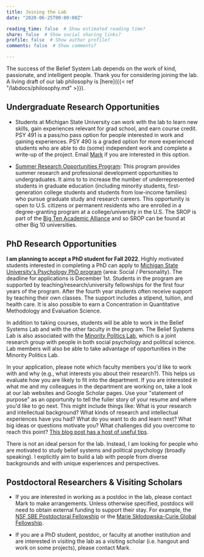 ```yaml
---
title: Joining the Lab
date: "2020-06-25T00:00:00Z"

reading_time: false  # Show estimated reading time?
share: false  # Show social sharing links?
profile: false  # Show author profile?
comments: false  # Show comments?

---
```

The success of the Belief System Lab depends on the work of kind, passionate, and intelligent people. Thank you for considering joining the lab. A living draft of our lab philosophy is [here]({{< ref "/labdocs/philosophy.md" >}}).

## Undergraduate Research Opportunities

- Students at Michigan State University can work with the lab to learn new skills, gain experiences relevant for grad school, and earn course credit. PSY 491 is a pass/no pass option for people interested in work and gaining experiences. PSY 490 is a graded option for more experienced students who are able to do (some) independent work and complete a write-up of the project. Email [Mark](mailto:brandt15@msu.edu) if you are interested in this option.

- [Summer Research Opportunities Program](https://grad.msu.edu/srop/): This program provides summer research and professional development opportunities to undergraduates. It aims to to increase the number of underrepresented students in graduate education (including minority students, first-generation college students and students from low-income families) who pursue graduate study and research careers. This opportunity is open to U.S. citizens or permanent residents who are enrolled in a degree-granting program at a college/university in the U.S. The SROP is part of the [Big Ten Academic Alliance](https://www.btaa.org/resources-for/students/srop/introduction) and so SROP can be found at other Big 10 universities.

## PhD Research Opportunities

**I am planning to accept a PhD student for Fall 2022**. Highly motivated students interested in completing a PhD can apply to [Michigan State University's Psychology PhD program](https://psychology.msu.edu/graduatestudents/prospectivegrad-students.html) (area: Social / Personality). The deadline for applications is December 1st. Students in the program are supported by teaching/research/university fellowships for the first four years of the program. After the fourth year students often receive support by teaching their own classes. The support includes a stipend, tuition, and health care. It is also possible to earn a Concentration in Quantitative Methodology and Evaluation Science.

In addition to taking courses, students will be able to work in the Belief Systems Lab and with the other faculty in the program. The Belief Systems Lab is also associated with the [Minority Politics Lab](https://polisci.msu.edu/research/minority-politics/index.html), which is a joint research group with people in both social psychology and political science. Lab members will also be able to take advantage of opportunities in the Minority Politics Lab.

In your application, please note which faculty members you'd like to work with and why (e.g., what interests you about their research?). This helps us evaluate how you are likely to fit into the department. If you are interested in what me and my colleagues in the department are working on, take a look at our lab websites and Google Scholar pages. Use your "statement of purpose" as an opportunity to tell the fuller story of your resume and where you'd like to go next. This might include things like: What is your research and intellectual background? What kinds of research and intellectual experiences have you had? What do you want to do and learn next? What big ideas or questions motivate you? What challenges did you overcome to reach this point? [This blog post has a host of useful tips](https://chrisblattman.com/2022/01/11/phd-applicants-writing-your-statement-of-purpose/). 

There is not an ideal person for the lab. Instead, I am looking for people who are motivated to study belief systems and political psychology (broadly speaking). I explicitly aim to build a lab with people from diverse backgrounds and with unique experiences and perspectives.

## Postdoctoral Researchers & Visiting Scholars

 - If you are interested in working as a postdoc in the lab, please contact Mark  to make arrangements. Unless otherwise specified, postdocs will need to obtain external funding to support their stay. For example, the [NSF SBE Postdoctoral Fellowship](https://www.nsf.gov/funding/pgm_summ.jsp?pims_id=504810) or the [Marie Skłodowska-Curie Global Fellowship](https://ec.europa.eu/research/mariecurieactions/actions/individual-fellowships_en).

 - If you are a PhD student, postdoc, or faculty at another institution and are interested in visiting the lab as a visiting scholar (i.e. hangout and work on some projects), please contact Mark.
